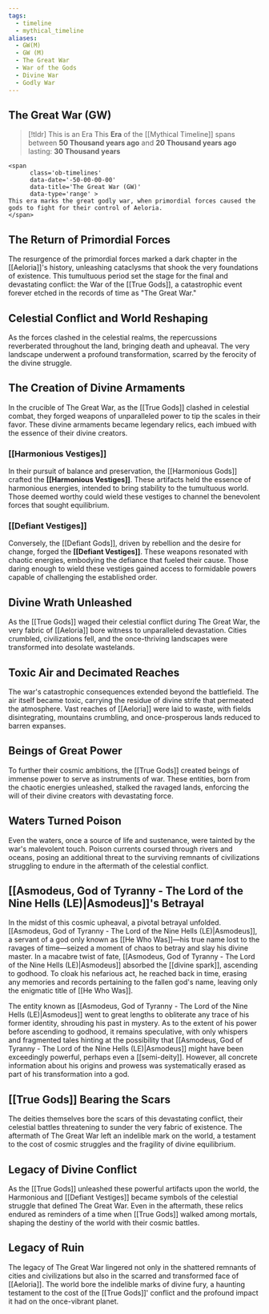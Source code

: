 ```yaml
---
tags:
  - timeline
  - mythical_timeline
aliases:
  - GW(M)
  - GW (M)
  - The Great War
  - War of the Gods
  - Divine War
  - Godly War
---
```

## The Great War (GW)

> [!tldr] This is an Era
> This **Era** of the [[Mythical Timeline]] spans between **50 Thousand years ago** and **20 Thousand years ago** lasting: **30 Thousand years**
```
<span 
	  class='ob-timelines' 
	  data-date='-50-00-00-00' 
	  data-title='The Great War (GW)'
	  data-type='range' > 
This era marks the great godly war, when primordial forces caused the gods to fight for their control of Aeloria.
</span>
```


## The Return of Primordial Forces

The resurgence of the primordial forces marked a dark chapter in the [[Aeloria]]'s history, unleashing cataclysms that shook the very foundations of existence. This tumultuous period set the stage for the final and devastating conflict: the War of the [[True Gods]], a catastrophic event forever etched in the records of time as "The Great War."

## Celestial Conflict and World Reshaping

As the forces clashed in the celestial realms, the repercussions reverberated throughout the land, bringing death and upheaval. The very landscape underwent a profound transformation, scarred by the ferocity of the divine struggle.

## The Creation of Divine Armaments

In the crucible of The Great War, as the [[True Gods]] clashed in celestial combat, they forged weapons of unparalleled power to tip the scales in their favor. These divine armaments became legendary relics, each imbued with the essence of their divine creators.

### [[Harmonious Vestiges]]

In their pursuit of balance and preservation, the [[Harmonious Gods]] crafted the **[[Harmonious Vestiges]]**. These artifacts held the essence of harmonious energies, intended to bring stability to the tumultuous world. Those deemed worthy could wield these vestiges to channel the benevolent forces that sought equilibrium.

### [[Defiant Vestiges]]

Conversely, the [[Defiant Gods]], driven by rebellion and the desire for change, forged the **[[Defiant Vestiges]]**. These weapons resonated with chaotic energies, embodying the defiance that fueled their cause. Those daring enough to wield these vestiges gained access to formidable powers capable of challenging the established order.

## Divine Wrath Unleashed

As the [[True Gods]] waged their celestial conflict during The Great War, the very fabric of [[Aeloria]] bore witness to unparalleled devastation. Cities crumbled, civilizations fell, and the once-thriving landscapes were transformed into desolate wastelands.

## Toxic Air and Decimated Reaches

The war's catastrophic consequences extended beyond the battlefield. The air itself became toxic, carrying the residue of divine strife that permeated the atmosphere. Vast reaches of [[Aeloria]] were laid to waste, with fields disintegrating, mountains crumbling, and once-prosperous lands reduced to barren expanses.

## Beings of Great Power

To further their cosmic ambitions, the [[True Gods]] created beings of immense power to serve as instruments of war. These entities, born from the chaotic energies unleashed, stalked the ravaged lands, enforcing the will of their divine creators with devastating force.

## Waters Turned Poison

Even the waters, once a source of life and sustenance, were tainted by the war's malevolent touch. Poison currents coursed through rivers and oceans, posing an additional threat to the surviving remnants of civilizations struggling to endure in the aftermath of the celestial conflict.

## [[Asmodeus, God of Tyranny - The Lord of the Nine Hells (LE)|Asmodeus]]'s Betrayal

In the midst of this cosmic upheaval, a pivotal betrayal unfolded. [[Asmodeus, God of Tyranny - The Lord of the Nine Hells (LE)|Asmodeus]], a servant of a god only known as [[He Who Was]]—his true name lost to the ravages of time—seized a moment of chaos to betray and slay his divine master. In a macabre twist of fate, [[Asmodeus, God of Tyranny - The Lord of the Nine Hells (LE)|Asmodeus]] absorbed the [[divine spark]], ascending to godhood. To cloak his nefarious act, he reached back in time, erasing any memories and records pertaining to the fallen god's name, leaving only the enigmatic title of [[He Who Was]].

The entity known as [[Asmodeus, God of Tyranny - The Lord of the Nine Hells (LE)|Asmodeus]] went to great lengths to obliterate any trace of his former identity, shrouding his past in mystery. As to the extent of his power before ascending to godhood, it remains speculative, with only whispers and fragmented tales hinting at the possibility that [[Asmodeus, God of Tyranny - The Lord of the Nine Hells (LE)|Asmodeus]] might have been exceedingly powerful, perhaps even a [[semi-deity]]. However, all concrete information about his origins and prowess was systematically erased as part of his transformation into a god.

## [[True Gods]] Bearing the Scars

The deities themselves bore the scars of this devastating conflict, their celestial battles threatening to sunder the very fabric of existence. The aftermath of The Great War left an indelible mark on the world, a testament to the cost of cosmic struggles and the fragility of divine equilibrium.

## Legacy of Divine Conflict

As the [[True Gods]] unleashed these powerful artifacts upon the world, the Harmonious and [[Defiant Vestiges]] became symbols of the celestial struggle that defined The Great War. Even in the aftermath, these relics endured as reminders of a time when [[True Gods]] walked among mortals, shaping the destiny of the world with their cosmic battles.

## Legacy of Ruin

The legacy of The Great War lingered not only in the shattered remnants of cities and civilizations but also in the scarred and transformed face of [[Aeloria]]. The world bore the indelible marks of divine fury, a haunting testament to the cost of the [[True Gods]]' conflict and the profound impact it had on the once-vibrant planet.